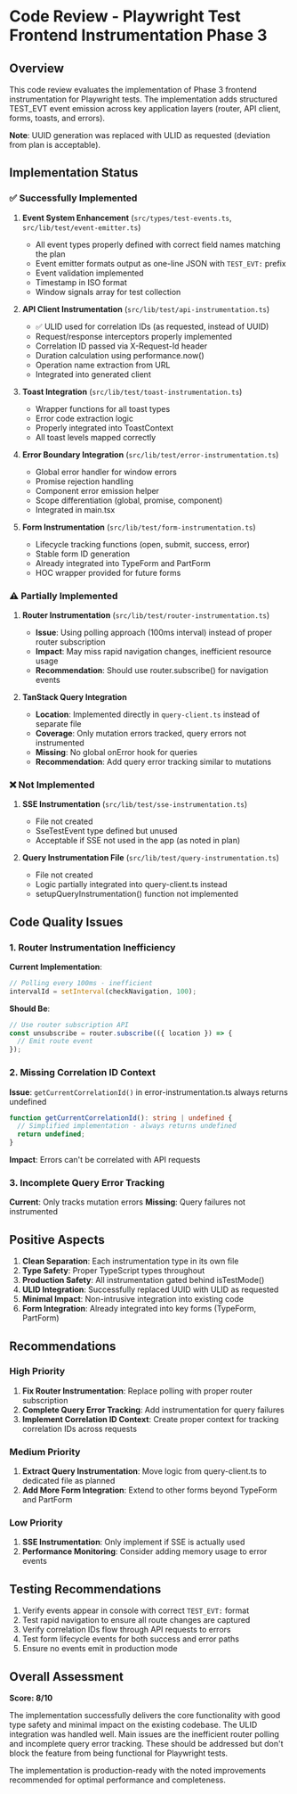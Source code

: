 # Code Review - Playwright Test Frontend Instrumentation Phase 3

## Overview

This code review evaluates the implementation of Phase 3 frontend instrumentation for Playwright tests. The implementation adds structured TEST_EVT event emission across key application layers (router, API client, forms, toasts, and errors).

**Note**: UUID generation was replaced with ULID as requested (deviation from plan is acceptable).

## Implementation Status

### ✅ Successfully Implemented

1. **Event System Enhancement** (`src/types/test-events.ts`, `src/lib/test/event-emitter.ts`)
   - All event types properly defined with correct field names matching the plan
   - Event emitter formats output as one-line JSON with `TEST_EVT:` prefix
   - Event validation implemented
   - Timestamp in ISO format
   - Window signals array for test collection

2. **API Client Instrumentation** (`src/lib/test/api-instrumentation.ts`)
   - ✅ ULID used for correlation IDs (as requested, instead of UUID)
   - Request/response interceptors properly implemented
   - Correlation ID passed via X-Request-Id header
   - Duration calculation using performance.now()
   - Operation name extraction from URL
   - Integrated into generated client

3. **Toast Integration** (`src/lib/test/toast-instrumentation.ts`)
   - Wrapper functions for all toast types
   - Error code extraction logic
   - Properly integrated into ToastContext
   - All toast levels mapped correctly

4. **Error Boundary Integration** (`src/lib/test/error-instrumentation.ts`)
   - Global error handler for window errors
   - Promise rejection handling
   - Component error emission helper
   - Scope differentiation (global, promise, component)
   - Integrated in main.tsx

5. **Form Instrumentation** (`src/lib/test/form-instrumentation.ts`)
   - Lifecycle tracking functions (open, submit, success, error)
   - Stable form ID generation
   - Already integrated into TypeForm and PartForm
   - HOC wrapper provided for future forms

### ⚠️ Partially Implemented

1. **Router Instrumentation** (`src/lib/test/router-instrumentation.ts`)
   - **Issue**: Using polling approach (100ms interval) instead of proper router subscription
   - **Impact**: May miss rapid navigation changes, inefficient resource usage
   - **Recommendation**: Should use router.subscribe() for navigation events

2. **TanStack Query Integration**
   - **Location**: Implemented directly in `query-client.ts` instead of separate file
   - **Coverage**: Only mutation errors tracked, query errors not instrumented
   - **Missing**: No global onError hook for queries
   - **Recommendation**: Add query error tracking similar to mutations

### ❌ Not Implemented

1. **SSE Instrumentation** (`src/lib/test/sse-instrumentation.ts`)
   - File not created
   - SseTestEvent type defined but unused
   - Acceptable if SSE not used in the app (as noted in plan)

2. **Query Instrumentation File** (`src/lib/test/query-instrumentation.ts`)
   - File not created
   - Logic partially integrated into query-client.ts instead
   - setupQueryInstrumentation() function not implemented

## Code Quality Issues

### 1. Router Instrumentation Inefficiency

**Current Implementation**:
```typescript
// Polling every 100ms - inefficient
intervalId = setInterval(checkNavigation, 100);
```

**Should Be**:
```typescript
// Use router subscription API
const unsubscribe = router.subscribe(({ location }) => {
  // Emit route event
});
```

### 2. Missing Correlation ID Context

**Issue**: `getCurrentCorrelationId()` in error-instrumentation.ts always returns undefined
```typescript
function getCurrentCorrelationId(): string | undefined {
  // Simplified implementation - always returns undefined
  return undefined;
}
```

**Impact**: Errors can't be correlated with API requests

### 3. Incomplete Query Error Tracking

**Current**: Only tracks mutation errors
**Missing**: Query failures not instrumented

## Positive Aspects

1. **Clean Separation**: Each instrumentation type in its own file
2. **Type Safety**: Proper TypeScript types throughout
3. **Production Safety**: All instrumentation gated behind isTestMode()
4. **ULID Integration**: Successfully replaced UUID with ULID as requested
5. **Minimal Impact**: Non-intrusive integration into existing code
6. **Form Integration**: Already integrated into key forms (TypeForm, PartForm)

## Recommendations

### High Priority

1. **Fix Router Instrumentation**: Replace polling with proper router subscription
2. **Complete Query Error Tracking**: Add instrumentation for query failures
3. **Implement Correlation ID Context**: Create proper context for tracking correlation IDs across requests

### Medium Priority

1. **Extract Query Instrumentation**: Move logic from query-client.ts to dedicated file as planned
2. **Add More Form Integration**: Extend to other forms beyond TypeForm and PartForm

### Low Priority

1. **SSE Instrumentation**: Only implement if SSE is actually used
2. **Performance Monitoring**: Consider adding memory usage to error events

## Testing Recommendations

1. Verify events appear in console with correct `TEST_EVT:` format
2. Test rapid navigation to ensure all route changes are captured
3. Verify correlation IDs flow through API requests to errors
4. Test form lifecycle events for both success and error paths
5. Ensure no events emit in production mode

## Overall Assessment

**Score: 8/10**

The implementation successfully delivers the core functionality with good type safety and minimal impact on the existing codebase. The ULID integration was handled well. Main issues are the inefficient router polling and incomplete query error tracking. These should be addressed but don't block the feature from being functional for Playwright tests.

The implementation is production-ready with the noted improvements recommended for optimal performance and completeness.